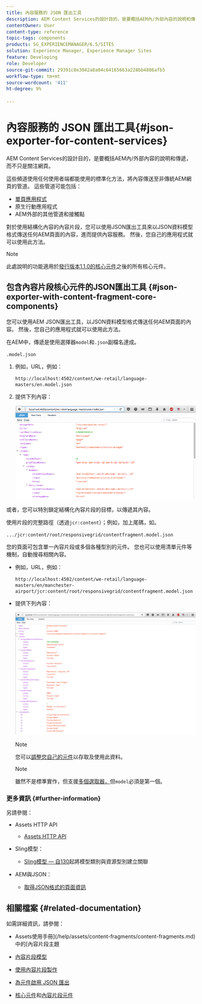 ```yaml
---
title: 內容服務的 JSON 匯出工具
description: AEM Content Services的設計目的，是要概括AEM內/外部內容的說明和傳遞，而不只是關注網頁。 這些頻道使用任何使用者端都能使用的標準化方法，將內容傳送至非傳統AEM網頁的管道。
contentOwner: User
content-type: reference
topic-tags: components
products: SG_EXPERIENCEMANAGER/6.5/SITES
solution: Experience Manager, Experience Manager Sites
feature: Developing
role: Developer
source-git-commit: 29391c8e3042a8a04c64165663a228bb4886afb5
workflow-type: tm+mt
source-wordcount: '411'
ht-degree: 9%

---
```


# 內容服務的 JSON 匯出工具{#json-exporter-for-content-services}

AEM Content Services的設計目的，是要概括AEM內/外部內容的說明和傳遞，而不只是關注網頁。

這些頻道使用任何使用者端都能使用的標準化方法，將內容傳送至非傳統AEM網頁的管道。 這些管道可能包括：

* [單頁應用程式](spa-walkthrough.md)
* 原生行動應用程式
* AEM外部的其他管道和接觸點

對於使用結構化內容的內容片段，您可以使用JSON匯出工具來以JSON資料模型格式傳送任何AEM頁面的內容，進而提供內容服務。 然後，您自己的應用程式就可以使用此方法。

>[!NOTE]
>
>此處說明的功能適用於[發行版本1.1.0的核心元件](https://experienceleague.adobe.com/docs/experience-manager-core-components/using/introduction.html?lang=zh-hant)之後的所有核心元件。

## 包含內容片段核心元件的JSON匯出工具 {#json-exporter-with-content-fragment-core-components}

您可以使用AEM JSON匯出工具，以JSON資料模型格式傳送任何AEM頁面的內容。 然後，您自己的應用程式就可以使用此方法。

在AEM中，傳遞是使用選擇器`model`和`.json`副檔名達成。

`.model.json`

1. 例如，URL，例如：

   ```shell
   http://localhost:4502/content/we-retail/language-masters/en.model.json
   ```

1. 提供下列內容：

   ![chlimage_1-192](assets/chlimage_1-192.png)

或者，您可以特別鎖定結構化內容片段的目標，以傳遞其內容。

使用片段的完整路徑（透過`jcr:content`）；例如，加上尾碼，如。

`.../jcr:content/root/responsivegrid/contentfragment.model.json`

您的頁面可包含單一內容片段或多個各種型別的元件。 您也可以使用清單元件等機制，自動搜尋相關內容。

* 例如，URL，例如：

  ```shell
  http://localhost:4502/content/we-retail/language-masters/en/manchester-airport/jcr:content/root/responsivegrid/contentfragment.model.json
  ```

* 提供下列內容：

  ![chlimage_1-193](assets/chlimage_1-193.png)

  >[!NOTE]
  >
  >您可以[調整您自己的元件](/help/sites-developing/json-exporter-components.md)以存取及使用此資料。

  >[!NOTE]
  >
  >雖然不是標準實作，但支援[多個選取器，](json-exporter-components.md#multiple-selectors)但`model`必須是第一個。

### 更多資訊 {#further-information}

另請參閱：

* Assets HTTP API

   * [Assets HTTP API](/help/assets/mac-api-assets.md)

* Sling模型：

   * [Sling模型 — 自130](https://sling.apache.org/documentation/bundles/models.html#associating-a-model-class-with-a-resource-type-since-130)起將模型類別與資源型別建立關聯

* AEM與JSON：

   * [取得JSON格式的頁面資訊](/help/sites-developing/pageinfo.md)

## 相關檔案 {#related-documentation}

如需詳細資訊，請參閱：

* Assets使用手冊](/help/assets/content-fragments/content-fragments.md)中的[內容片段主題

* [內容片段模型](/help/assets/content-fragments/content-fragments-models.md)
* [使用內容片段製作](/help/sites-authoring/content-fragments.md)
* [為元件啟用 JSON 匯出](/help/sites-developing/json-exporter-components.md)

* [核心元件](https://experienceleague.adobe.com/docs/experience-manager-core-components/using/introduction.html?lang=zh-hant)和[內容片段元件](https://experienceleague.adobe.com/docs/experience-manager-core-components/using/wcm-components/content-fragment-component.html)
